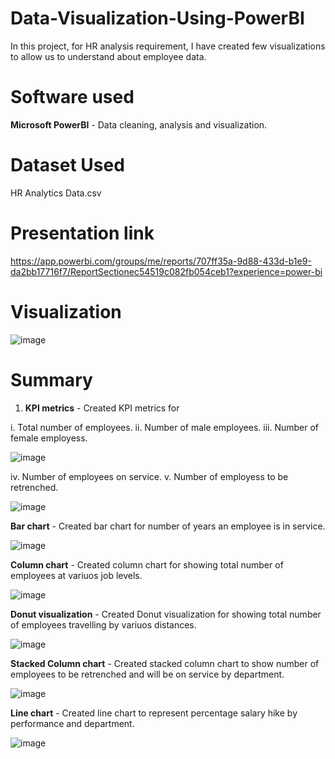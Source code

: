 # Data-Visualization-Using-PowerBI

In this project, for HR analysis requirement, I have created few visualizations to allow us to understand about employee data.


<h1>Software used </h1>

**Microsoft PowerBI** - Data cleaning, analysis and visualization.


<h1> Dataset Used </h1>

   HR Analytics Data.csv

<h1> Presentation link </h1>

  https://app.powerbi.com/groups/me/reports/707ff35a-9d88-433d-b1e9-da2bb17716f7/ReportSectionec54519c082fb054ceb1?experience=power-bi 

<h1> Visualization </h1>

![image](https://github.com/RamyaSaka/Data-Visualization-Using-PowerBI/assets/121084757/8c999b72-a505-45f6-9612-d2b060c3f8e9)

   
<h1>Summary</h1>

1. **KPI metrics** - Created KPI metrics for

i. Total number of employees.
ii. Number of male employees.
iii. Number of female employess.

![image](https://github.com/RamyaSaka/Data-Visualization-Using-PowerBI/assets/121084757/d912e33e-9982-4f87-a23d-1452d6d9c195)

iv. Number of employees on service.
v. Number of employess to be retrenched.

![image](https://github.com/RamyaSaka/Data-Visualization-Using-PowerBI/assets/121084757/4bc9086a-c2ed-4893-9a3f-a86603201b23)

**Bar chart** - Created bar chart for number of years an employee is in service.

![image](https://github.com/RamyaSaka/Data-Visualization-Using-PowerBI/assets/121084757/d10c9f82-01c2-4789-a056-be15944e6ba4)

**Column chart** - Created column chart for showing total number of employees at variuos job levels.

![image](https://github.com/RamyaSaka/Data-Visualization-Using-PowerBI/assets/121084757/a8cb2922-8363-4966-a085-ac8528d8d297)

**Donut visualization** - Created Donut visualization for showing total number of employees travelling by variuos distances.

![image](https://github.com/RamyaSaka/Data-Visualization-Using-PowerBI/assets/121084757/93b2d85a-626c-4cea-9d8d-e85b1f208016)

**Stacked Column chart** - Created stacked column chart to show number of employees to be retrenched and will be on service by department.

![image](https://github.com/RamyaSaka/Data-Visualization-Using-PowerBI/assets/121084757/92de6ab1-b180-4465-a22d-bcc6a035d9fb)

**Line chart** - Created line chart  to represent percentage salary hike by performance and department.

![image](https://github.com/RamyaSaka/Data-Visualization-Using-PowerBI/assets/121084757/d28036ee-46fc-4bee-a332-dce36cd8e226)















